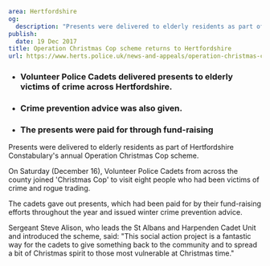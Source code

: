 ```yaml
area: Hertfordshire
og:
  description: "Presents were delivered to elderly residents as part of Hertfordshire Constabulary\u2019s annual Operation Christmas Cop scheme."
publish:
  date: 19 Dec 2017
title: Operation Christmas Cop scheme returns to Hertfordshire
url: https://www.herts.police.uk/news-and-appeals/operation-christmas-cop-scheme-returns-to-hertfordshire
```

* ### Volunteer Police Cadets delivered presents to elderly victims of crime across Hertfordshire.

 * ### Crime prevention advice was also given.

 * ### The presents were paid for through fund-raising

Presents were delivered to elderly residents as part of Hertfordshire Constabulary's annual Operation Christmas Cop scheme.

On Saturday (December 16), Volunteer Police Cadets from across the county joined 'Christmas Cop' to visit eight people who had been victims of crime and rogue trading.

The cadets gave out presents, which had been paid for by their fund-raising efforts throughout the year and issued winter crime prevention advice.

Sergeant Steve Alison, who leads the St Albans and Harpenden Cadet Unit and introduced the scheme, said: "This social action project is a fantastic way for the cadets to give something back to the community and to spread a bit of Christmas spirit to those most vulnerable at Christmas time."

